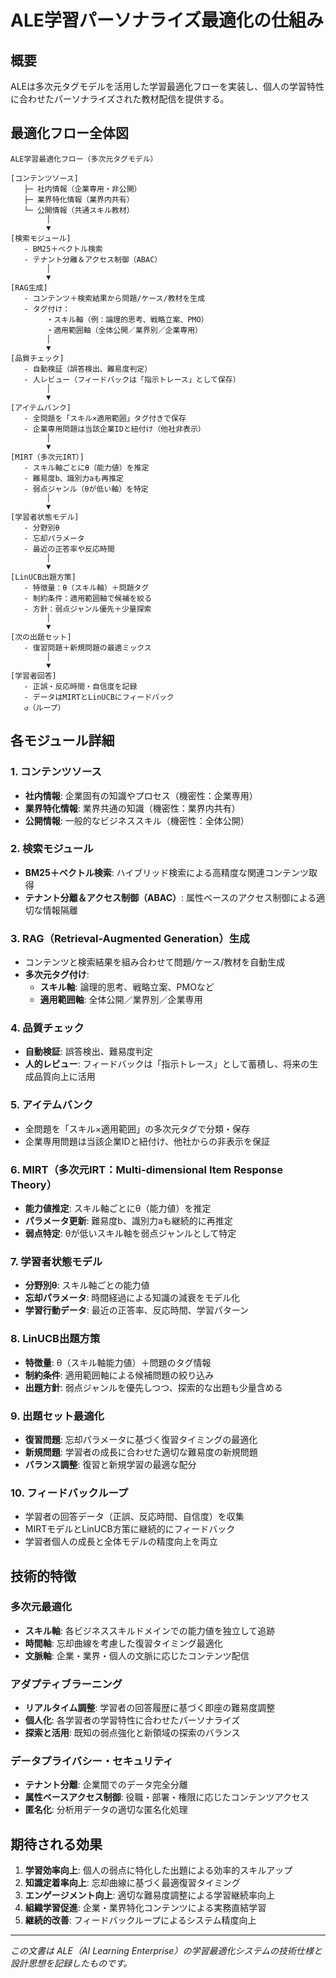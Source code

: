 # ALE学習パーソナライズ最適化の仕組み

## 概要
ALEは多次元タグモデルを活用した学習最適化フローを実装し、個人の学習特性に合わせたパーソナライズされた教材配信を提供する。

## 最適化フロー全体図

```
ALE学習最適化フロー（多次元タグモデル）

[コンテンツソース]
   ├─ 社内情報（企業専用・非公開）
   ├─ 業界特化情報（業界内共有）
   └─ 公開情報（共通スキル教材）
        │
        ▼
[検索モジュール]
   - BM25＋ベクトル検索
   - テナント分離＆アクセス制御（ABAC）
        │
        ▼
[RAG生成]
   - コンテンツ＋検索結果から問題/ケース/教材を生成
   - タグ付け：
        ・スキル軸（例：論理的思考、戦略立案、PMO）
        ・適用範囲軸（全体公開／業界別／企業専用）
        │
        ▼
[品質チェック]
   - 自動検証（誤答検出、難易度判定）
   - 人レビュー（フィードバックは「指示トレース」として保存）
        │
        ▼
[アイテムバンク]
   - 全問題を「スキル×適用範囲」タグ付きで保存
   - 企業専用問題は当該企業IDと紐付け（他社非表示）
        │
        ▼
[MIRT（多次元IRT）]
   - スキル軸ごとにθ（能力値）を推定
   - 難易度b、識別力aも再推定
   - 弱点ジャンル（θが低い軸）を特定
        │
        ▼
[学習者状態モデル]
   - 分野別θ
   - 忘却パラメータ
   - 最近の正答率や反応時間
        │
        ▼
[LinUCB出題方策]
   - 特徴量：θ（スキル軸）＋問題タグ
   - 制約条件：適用範囲軸で候補を絞る
   - 方針：弱点ジャンル優先＋少量探索
        │
        ▼
[次の出題セット]
   - 復習問題＋新規問題の最適ミックス
        │
        ▼
[学習者回答]
   - 正誤・反応時間・自信度を記録
   - データはMIRTとLinUCBにフィードバック
   ↺（ループ）
```

## 各モジュール詳細

### 1. コンテンツソース
- **社内情報**: 企業固有の知識やプロセス（機密性：企業専用）
- **業界特化情報**: 業界共通の知識（機密性：業界内共有）
- **公開情報**: 一般的なビジネススキル（機密性：全体公開）

### 2. 検索モジュール
- **BM25＋ベクトル検索**: ハイブリッド検索による高精度な関連コンテンツ取得
- **テナント分離＆アクセス制御（ABAC）**: 属性ベースのアクセス制御による適切な情報隔離

### 3. RAG（Retrieval-Augmented Generation）生成
- コンテンツと検索結果を組み合わせて問題/ケース/教材を自動生成
- **多次元タグ付け**:
  - **スキル軸**: 論理的思考、戦略立案、PMOなど
  - **適用範囲軸**: 全体公開／業界別／企業専用

### 4. 品質チェック
- **自動検証**: 誤答検出、難易度判定
- **人的レビュー**: フィードバックは「指示トレース」として蓄積し、将来の生成品質向上に活用

### 5. アイテムバンク
- 全問題を「スキル×適用範囲」の多次元タグで分類・保存
- 企業専用問題は当該企業IDと紐付け、他社からの非表示を保証

### 6. MIRT（多次元IRT：Multi-dimensional Item Response Theory）
- **能力値推定**: スキル軸ごとにθ（能力値）を推定
- **パラメータ更新**: 難易度b、識別力aも継続的に再推定
- **弱点特定**: θが低いスキル軸を弱点ジャンルとして特定

### 7. 学習者状態モデル
- **分野別θ**: スキル軸ごとの能力値
- **忘却パラメータ**: 時間経過による知識の減衰をモデル化
- **学習行動データ**: 最近の正答率、反応時間、学習パターン

### 8. LinUCB出題方策
- **特徴量**: θ（スキル軸能力値）＋問題のタグ情報
- **制約条件**: 適用範囲軸による候補問題の絞り込み
- **出題方針**: 弱点ジャンルを優先しつつ、探索的な出題も少量含める

### 9. 出題セット最適化
- **復習問題**: 忘却パラメータに基づく復習タイミングの最適化
- **新規問題**: 学習者の成長に合わせた適切な難易度の新規問題
- **バランス調整**: 復習と新規学習の最適な配分

### 10. フィードバックループ
- 学習者の回答データ（正誤、反応時間、自信度）を収集
- MIRTモデルとLinUCB方策に継続的にフィードバック
- 学習者個人の成長と全体モデルの精度向上を両立

## 技術的特徴

### 多次元最適化
- **スキル軸**: 各ビジネススキルドメインでの能力値を独立して追跡
- **時間軸**: 忘却曲線を考慮した復習タイミング最適化
- **文脈軸**: 企業・業界・個人の文脈に応じたコンテンツ配信

### アダプティブラーニング
- **リアルタイム調整**: 学習者の回答履歴に基づく即座の難易度調整
- **個人化**: 各学習者の学習特性に合わせたパーソナライズ
- **探索と活用**: 既知の弱点強化と新領域の探索のバランス

### データプライバシー・セキュリティ
- **テナント分離**: 企業間でのデータ完全分離
- **属性ベースアクセス制御**: 役職・部署・権限に応じたコンテンツアクセス
- **匿名化**: 分析用データの適切な匿名化処理

## 期待される効果

1. **学習効率向上**: 個人の弱点に特化した出題による効率的スキルアップ
2. **知識定着率向上**: 忘却曲線に基づく最適復習タイミング
3. **エンゲージメント向上**: 適切な難易度調整による学習継続率向上
4. **組織学習促進**: 企業・業界特化コンテンツによる実務直結学習
5. **継続的改善**: フィードバックループによるシステム精度向上

---

*この文書は ALE（AI Learning Enterprise）の学習最適化システムの技術仕様と設計思想を記録したものです。*